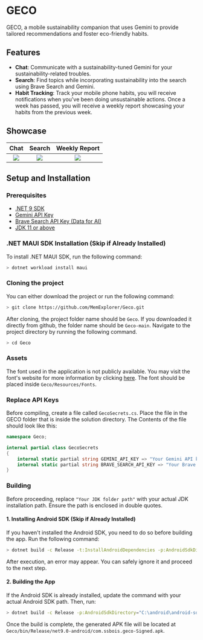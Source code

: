 # GECO
GECO, a mobile sustainability companion that uses Gemini to provide tailored recommendations and foster eco-friendly habits.

## Features
- **Chat**: Communicate with a sustainability-tuned Gemini for your sustainability-related troubles.
- **Search**: Find topics while incorporating sustainability into the search using Brave Search and Gemini.
- **Habit Tracking**: Track your mobile phone habits, you will receive notifications when you've been doing unsustainable actions. Once a week has passed, you will receive a weekly report showcasing your habits from the previous week.

## Showcase
| Chat | Search | Weekly Report
| :---: | :---: | :---: |
| ![](https://media4.giphy.com/media/v1.Y2lkPTc5MGI3NjExaXVyOWczd2l1dnRzbnFvM3B3d2V4bHQ1Njl6a2g4bzNoc25xdXl4YiZlcD12MV9pbnRlcm5hbF9naWZfYnlfaWQmY3Q9Zw/uj8XTgcF9nUgsBsHi6/giphy.gif) | ![](https://media1.giphy.com/media/v1.Y2lkPTc5MGI3NjExcGt4Nmx5dXA2N2Zwa25qMmFobXZmMmw5ZjVlb2N4djI5Z2FlOHZ2eiZlcD12MV9pbnRlcm5hbF9naWZfYnlfaWQmY3Q9Zw/6BGc1mKM21dxaq5QrF/giphy.gif) | ![](https://media1.giphy.com/media/v1.Y2lkPTc5MGI3NjExOHg5N2dlOXF0c2U5aDlvYTh4YnNrY3lqNjBtZDhubnBueGVqZHRidCZlcD12MV9pbnRlcm5hbF9naWZfYnlfaWQmY3Q9Zw/aqntn5A20nx9fT6tnR/giphy.gif) |

## Setup and Installation

### Prerequisites
- [.NET 9 SDK](https://dotnet.microsoft.com/en-us/download/dotnet/9.0)
- [Gemini API Key](https://aistudio.google.com/apikey)
- [Brave Search API Key (Data for AI)](https://brave.com/search/api)
- [JDK 11 or above](https://www.oracle.com/java/technologies/downloads/)

### .NET MAUI SDK Installation (Skip if Already Installed)
To install .NET MAUI SDK, run the following command:
```sh
> dotnet workload install maui
```

### Cloning the project
You can either download the project or run the following command:
```sh
> git clone https://github.com/MemExplorer/Geco.git
```
After cloning, the project folder name should be `Geco`. If you downloaded it directly from github, the folder name should be `Geco-main`. Navigate to the project directory by running the following command.
```sh
> cd Geco
```

### Assets
The font used in the application is not publicly available. You may visit the font's website for more information by clicking [here](https://fontawesome.com/). The font should be placed inside `Geco/Resources/Fonts`.

### Replace API Keys
Before compiling, create a file called `GecoSecrets.cs`. Place the file in the GECO folder that is inside the solution directory. The Contents of the file should look like this:
```cs
namespace Geco;

internal partial class GecoSecrets
{
    internal static partial string GEMINI_API_KEY => "Your Gemini API key";
    internal static partial string BRAVE_SEARCH_API_KEY => "Your Brave API Key";
}
```

### Building
Before proceeding, replace `"Your JDK folder path"` with your actual JDK installation path. Ensure the path is enclosed in double quotes.  

#### 1. Installing Android SDK (Skip if Already Installed)  

If you haven't installed the Android SDK, you need to do so before building the app. Run the following command:  

```sh
> dotnet build -c Release -t:InstallAndroidDependencies -p:AndroidSdkDirectory="C:\android\android-sdk" -p:JavaSdkDirectory="Your JDK folder path" -p:AcceptAndroidSdkLicenses=True
```  

After execution, an error may appear. You can safely ignore it and proceed to the next step.  

#### 2. Building the App  

If the Android SDK is already installed, update the command with your actual Android SDK path. Then, run:  

```sh
> dotnet build -c Release -p:AndroidSdkDirectory="C:\android\android-sdk" -p:JavaSdkDirectory="Your JDK folder path"
```  

Once the build is complete, the generated APK file will be located at `Geco/bin/Release/net9.0-android/com.ssbois.geco-Signed.apk`.
